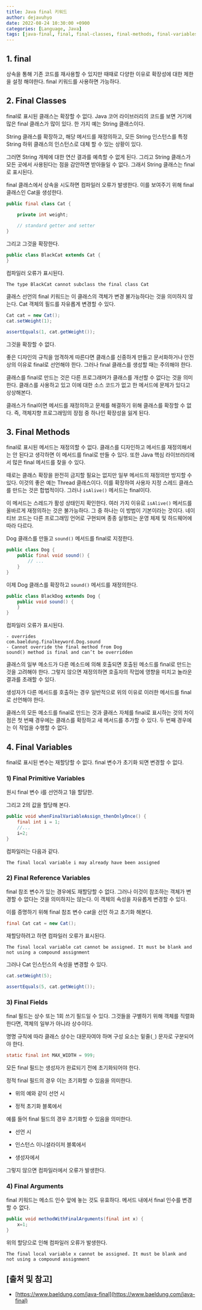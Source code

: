 ```yaml
---
title: Java final 키워드
author: dejavuhyo
date: 2022-08-24 10:30:00 +0900
categories: [Language, Java]
tags: [java-final, final, final-classes, final-methods, final-variables, 자바-final, final-키워드]
---
```


## 1. final
상속을 통해 기존 코드를 재사용할 수 있지만 때때로 다양한 이유로 확장성에 대한 제한을 설정 해야한다. final 키워드를 사용하면 가능하다.

## 2. Final Classes
final로 표시된 클래스는 확장할 수 없다. Java 코어 라이브러리의 코드를 보면 거기에 많은 final 클래스가 많이 있다. 한 가지 예는 String 클래스이다.

String 클래스를 확장하고, 해당 메서드를 재정의하고, 모든 String 인스턴스를 특정 String 하위 클래스의 인스턴스로 대체 할 수 있는 상황이 있다.

그러면 String 개체에 대한 연산 결과를 예측할 수 없게 된다. 그리고 String 클래스가 모든 곳에서 사용된다는 점을 감안하면 받아들일 수 없다. 그래서 String 클래스는 final로 표시된다.

final 클래스에서 상속을 시도하면 컴파일러 오류가 발생한다. 이를 보여주기 위해 final 클래스인 Cat을 생성한다.

```java
public final class Cat {

    private int weight;
    
    // standard getter and setter
}
```

그리고 그것을 확장한다.

```java
public class BlackCat extends Cat {
}
```

컴파일러 오류가 표시된다.

```text
The type BlackCat cannot subclass the final class Cat
```

클래스 선언의 final 키워드는 이 클래스의 객체가 변경 불가능하다는 것을 의미하지 않는다. Cat 객체의 필드를 자유롭게 변경할 수 있다.

```java
Cat cat = new Cat();
cat.setWeight(1);

assertEquals(1, cat.getWeight());
```

그것을 확장할 수 없다.

좋은 디자인의 규칙을 엄격하게 따른다면 클래스를 신중하게 만들고 문서화하거나 안전상의 이유로 final로 선언해야 한다. 그러나 final 클래스를 생성할 때는 주의해야 한다.

클래스를 final로 만드는 것은 다른 프로그래머가 클래스를 개선할 수 없다는 것을 의미한다. 클래스를 사용하고 있고 이에 대한 소스 코드가 없고 한 메서드에 문제가 있다고 상상해본다.

클래스가 final이면 메서드를 재정의하고 문제를 해결하기 위해 클래스를 확장할 수 없다. 즉, 객체지향 프로그래밍의 장점 중 하나인 확장성을 잃게 된다.

## 3. Final Methods
final로 표시된 메서드는 재정의할 수 없다. 클래스를 디자인하고 메서드를 재정의해서는 안 된다고 생각하면 이 메서드를 final로 만들 수 있다. 또한 Java 핵심 라이브러리에서 많은 final 메서드를 찾을 수 있다.

때로는 클래스 확장을 완전히 금지할 필요는 없지만 일부 메서드의 재정의만 방지할 수 있다. 이것의 좋은 예는 Thread 클래스이다. 이를 확장하여 사용자 지정 스레드 클래스를 만드는 것은 합법적이다. 그러나 `isAlive()` 메서드는 final이다.

이 메서드는 스레드가 활성 상태인지 확인한다. 여러 가지 이유로 `isAlive()` 메서드를 올바르게 재정의하는 것은 불가능하다. 그 중 하나는 이 방법이 기본이라는 것이다. 네이티브 코드는 다른 프로그래밍 언어로 구현되며 종종 실행되는 운영 체제 및 하드웨어에 따라 다르다.

Dog 클래스를 만들고 `sound()` 메서드를 final로 지정한다.

```java
public class Dog {
    public final void sound() {
        // ...
    }
}
```

이제 Dog 클래스를 확장하고 `sound()` 메서드를 재정의한다.

```java
public class BlackDog extends Dog {
    public void sound() {
    }
}
```

컴파일러 오류가 표시된다.

```text
- overrides
com.baeldung.finalkeyword.Dog.sound
- Cannot override the final method from Dog
sound() method is final and can’t be overridden
```

클래스의 일부 메소드가 다른 메소드에 의해 호출되면 호출된 메소드를 final로 만드는 것을 고려해야 한다. 그렇지 않으면 재정의하면 호출자의 작업에 영향을 미치고 놀라운 결과를 초래할 수 있다.

생성자가 다른 메서드를 호출하는 경우 일반적으로 위의 이유로 이러한 메서드를 final로 선언해야 한다.

클래스의 모든 메소드를 final로 만드는 것과 클래스 자체를 final로 표시하는 것의 차이점은 첫 번째 경우에는 클래스를 확장하고 새 메서드를 추가할 수 있다. 두 번째 경우에는 이 작업을 수행할 수 없다.

## 4. Final Variables
final로 표시된 변수는 재할당할 수 없다. final 변수가 초기화 되면 변경할 수 없다.

### 1) Final Primitive Variables
원시 final 변수 i를 선언하고 1을 할당한.

그리고 2의 값을 할당해 본다.

```java
public void whenFinalVariableAssign_thenOnlyOnce() {
    final int i = 1;
    //...
    i=2;
}
```

컴파일러는 다음과 같다.

```text
The final local variable i may already have been assigned
```

### 2) Final Reference Variables
final 참조 변수가 있는 경우에도 재할당할 수 없다. 그러나 이것이 참조하는 객체가 변경할 수 없다는 것을 의미하지는 않는다. 이 객체의 속성을 자유롭게 변경할 수 있다.

이를 증명하기 위해 final 참조 변수 cat을 선언 하고 초기화 해본다.

```java
final Cat cat = new Cat();
```

재할당하려고 하면 컴파일러 오류가 표시된다.

```text
The final local variable cat cannot be assigned. It must be blank and not using a compound assignment
```

그러나 Cat 인스턴스의 속성을 변경할 수 있다.

```java
cat.setWeight(5);

assertEquals(5, cat.getWeight());
```

### 3) Final Fields
final 필드는 상수 또는 1회 쓰기 필드일 수 있다. 그것들을 구별하기 위해 객체를 직렬화한다면, 객체의 일부가 아니라 상수이다.

명명 규칙에 따라 클래스 상수는 대문자여야 하며 구성 요소는 밑줄(`_`) 문자로 구분되어야 한다.

```java
static final int MAX_WIDTH = 999;
```

모든 final 필드는 생성자가 완료되기 전에 초기화되어야 한다.

정적 final 필드의 경우 이는 초기화할 수 있음을 의미한다.

* 위의 예와 같이 선언 시

* 정적 초기화 블록에서

예를 들어 final 필드의 경우 초기화할 수 있음을 의미한다.

* 선언 시

* 인스턴스 이니셜라이저 블록에서

* 생성자에서

그렇지 않으면 컴파일러에서 오류가 발생한다.

### 4) Final Arguments
final 키워드는 메소드 인수 앞에 놓는 것도 유효하다. 메서드 내에서 final 인수를 변경할 수 없다.

```java
public void methodWithFinalArguments(final int x) {
    x=1;
}
```

위의 할당으로 인해 컴파일러 오류가 발생한다.

```text
The final local variable x cannot be assigned. It must be blank and not using a compound assignment
```

## [출처 및 참고]
* [https://www.baeldung.com/java-final](https://www.baeldung.com/java-final)
